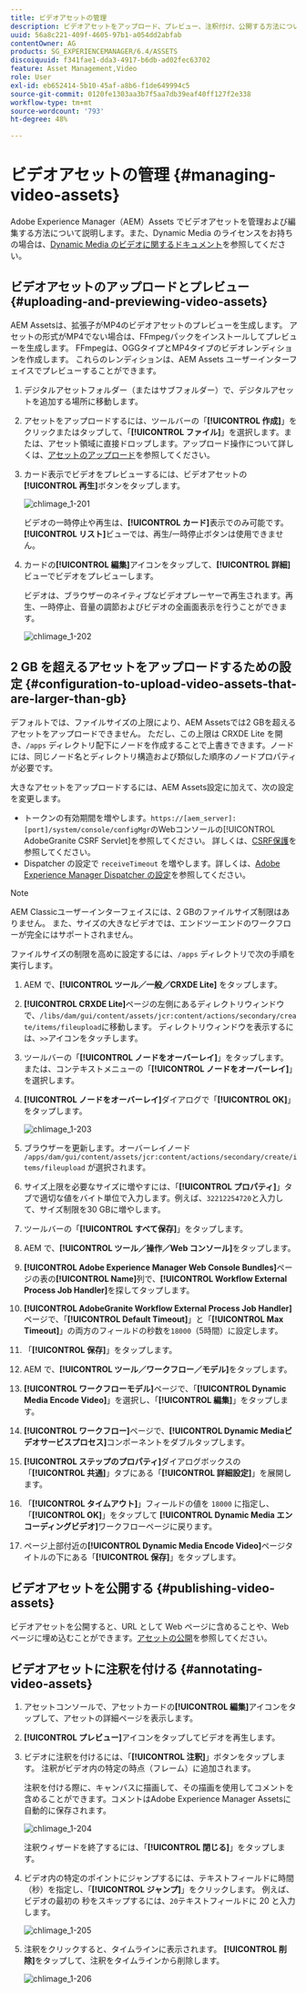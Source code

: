 ```yaml
---
title: ビデオアセットの管理
description: ビデオアセットをアップロード、プレビュー、注釈付け、公開する方法について説明します。
uuid: 56a8c221-409f-4605-97b1-a054dd2abfab
contentOwner: AG
products: SG_EXPERIENCEMANAGER/6.4/ASSETS
discoiquuid: f341fae1-dda3-4917-b6db-ad02fec63702
feature: Asset Management,Video
role: User
exl-id: eb652414-5b10-45af-a8b6-f1de649994c5
source-git-commit: 0120fe1303aa3b7f5aa7db39eaf40ff127f2e338
workflow-type: tm+mt
source-wordcount: '793'
ht-degree: 48%

---
```


# ビデオアセットの管理 {#managing-video-assets}

Adobe Experience Manager（AEM）Assets でビデオアセットを管理および編集する方法について説明します。また、Dynamic Media のライセンスをお持ちの場合は、[Dynamic Media のビデオに関するドキュメント](video.md)を参照してください。

## ビデオアセットのアップロードとプレビュー {#uploading-and-previewing-video-assets}

AEM Assetsは、拡張子がMP4のビデオアセットのプレビューを生成します。 アセットの形式がMP4でない場合は、FFmpegパックをインストールしてプレビューを生成します。 FFmpegは、OGGタイプとMP4タイプのビデオレンディションを作成します。 これらのレンディションは、AEM Assets ユーザーインターフェイスでプレビューすることができます。

1. デジタルアセットフォルダー（またはサブフォルダー）で、デジタルアセットを追加する場所に移動します。
1. アセットをアップロードするには、ツールバーの「**[!UICONTROL 作成]**」をクリックまたはタップして、「**[!UICONTROL ファイル]**」を選択します。または、アセット領域に直接ドロップします。アップロード操作について詳しくは、[アセットのアップロード](managing-assets-touch-ui.md#uploading-assets)を参照してください。
1. カード表示でビデオをプレビューするには、ビデオアセットの&#x200B;**[!UICONTROL 再生]**&#x200B;ボタンをタップします。

   ![chlimage_1-201](assets/chlimage_1-201.png)

   ビデオの一時停止や再生は、**[!UICONTROL カード]**&#x200B;表示でのみ可能です。 **[!UICONTROL リスト]**&#x200B;ビューでは、再生/一時停止ボタンは使用できません。

1. カードの&#x200B;**[!UICONTROL 編集]**&#x200B;アイコンをタップして、**[!UICONTROL 詳細]**&#x200B;ビューでビデオをプレビューします。

   ビデオは、ブラウザーのネイティブなビデオプレーヤーで再生されます。再生、一時停止、音量の調節およびビデオの全画面表示を行うことができます。

   ![chlimage_1-202](assets/chlimage_1-202.png)

## 2 GB を超えるアセットをアップロードするための設定 {#configuration-to-upload-video-assets-that-are-larger-than-gb}

デフォルトでは、ファイルサイズの上限により、AEM Assetsでは2 GBを超えるアセットをアップロードできません。 ただし、この上限は CRXDE Lite を開き、`/apps` ディレクトリ配下にノードを作成することで上書きできます。ノードには、同じノード名とディレクトリ構造および類似した順序のノードプロパティが必要です。

大きなアセットをアップロードするには、AEM Assets設定に加えて、次の設定を変更します。

* トークンの有効期間を増やします。`https://[aem_server]:[port]/system/console/configMgr`のWebコンソールの[!UICONTROL AdobeGranite CSRF Servlet]を参照してください。 詳しくは、[CSRF保護](/help/sites-developing/csrf-protection.md)を参照してください。
* Dispatcher の設定で `receiveTimeout` を増やします。詳しくは、[Adobe Experience Manager Dispatcher の設定](https://experienceleague.adobe.com/docs/experience-manager-dispatcher/using/configuring/dispatcher-configuration.html#renders-options)を参照してください。

>[!NOTE]
>
>AEM Classicユーザーインターフェイスには、2 GBのファイルサイズ制限はありません。 また、サイズの大きなビデオでは、エンドツーエンドのワークフローが完全にはサポートされません。

ファイルサイズの制限を高めに設定するには、`/apps` ディレクトリで次の手順を実行します。

1. AEM で、**[!UICONTROL ツール／一般／CRXDE Lite]** をタップします。
1. **[!UICONTROL CRXDE Lite]**&#x200B;ページの左側にあるディレクトリウィンドウで、`/libs/dam/gui/content/assets/jcr:content/actions/secondary/create/items/fileupload`に移動します。 ディレクトリウィンドウを表示するには、`>>`アイコンをタッチします。
1. ツールバーの「**[!UICONTROL ノードをオーバーレイ]**」をタップします。 または、コンテキストメニューの「**[!UICONTROL ノードをオーバーレイ]**」を選択します。
1. **[!UICONTROL ノードをオーバーレイ]**&#x200B;ダイアログで「**[!UICONTROL OK]**」をタップします。

   ![chlimage_1-203](assets/chlimage_1-203.png)

1. ブラウザーを更新します。オーバーレイノード `/apps/dam/gui/content/assets/jcr:content/actions/secondary/create/items/fileupload` が選択されます。
1. サイズ上限を必要なサイズに増やすには、「**[!UICONTROL プロパティ]**」タブで適切な値をバイト単位で入力します。例えば、`32212254720`と入力して、サイズ制限を30 GBに増やします。

1. ツールバーの「**[!UICONTROL すべて保存]**」をタップします。
1. AEM で、**[!UICONTROL ツール／操作／Web コンソール]**&#x200B;をタップします。
1. **[!UICONTROL Adobe Experience Manager Web Console Bundles]**&#x200B;ページの表の&#x200B;**[!UICONTROL Name]**&#x200B;列で、**[!UICONTROL Workflow External Process Job Handler]**&#x200B;を探してタップします。
1. **[!UICONTROL AdobeGranite Workflow External Process Job Handler]**&#x200B;ページで、「**[!UICONTROL Default Timeout]**」と「**[!UICONTROL Max Timeout]**」の両方のフィールドの秒数を`18000`（5時間）に設定します。
1. 「**[!UICONTROL 保存]**」をタップします。
1. AEM で、**[!UICONTROL ツール／ワークフロー／モデル]**&#x200B;をタップします。
1. **[!UICONTROL ワークフローモデル]**&#x200B;ページで、「**[!UICONTROL Dynamic Media Encode Video]**」を選択し、「**[!UICONTROL 編集]**」をタップします。
1. **[!UICONTROL ワークフロー]**&#x200B;ページで、**[!UICONTROL Dynamic Mediaビデオサービスプロセス]**&#x200B;コンポーネントをダブルタップします。
1. **[!UICONTROL ステップのプロパティ]**&#x200B;ダイアログボックスの「**[!UICONTROL 共通]**」タブにある「**[!UICONTROL 詳細設定]**」を展開します。
1. 「**[!UICONTROL タイムアウト]**」フィールドの値を `18000` に指定し、「**[!UICONTROL OK]**」をタップして **[!UICONTROL Dynamic Media エンコーディングビデオ]**&#x200B;ワークフローページに戻ります。
1. ページ上部付近の&#x200B;**[!UICONTROL Dynamic Media Encode Video]**&#x200B;ページタイトルの下にある「**[!UICONTROL 保存]**」をタップします。

## ビデオアセットを公開する {#publishing-video-assets}

ビデオアセットを公開すると、URL として Web ページに含めることや、Web ページに埋め込むことができます。[アセットの公開](publishing-dynamicmedia-assets.md)を参照してください。

## ビデオアセットに注釈を付ける {#annotating-video-assets}

1. アセットコンソールで、アセットカードの&#x200B;**[!UICONTROL 編集]**&#x200B;アイコンをタップして、アセットの詳細ページを表示します。
1. **[!UICONTROL プレビュー]**&#x200B;アイコンをタップしてビデオを再生します。
1. ビデオに注釈を付けるには、「**[!UICONTROL 注釈]**」ボタンをタップします。 注釈がビデオ内の特定の時点（フレーム）に追加されます。

   注釈を付ける際に、キャンバスに描画して、その描画を使用してコメントを含めることができます。コメントはAdobe Experience Manager Assetsに自動的に保存されます。

   ![chlimage_1-204](assets/chlimage_1-204.png)

   注釈ウィザードを終了するには、「**[!UICONTROL 閉じる]**」をタップします。

1. ビデオ内の特定のポイントにジャンプするには、テキストフィールドに時間（秒）を指定し、「**[!UICONTROL ジャンプ]**」をクリックします。 例えば、ビデオの最初の 秒をスキップするには、`20`テキストフィールドに 20 と入力します。

   ![chlimage_1-205](assets/chlimage_1-205.png)

1. 注釈をクリックすると、タイムラインに表示されます。 **[!UICONTROL 削除]**&#x200B;をタップして、注釈をタイムラインから削除します。

   ![chlimage_1-206](assets/chlimage_1-206.png)
